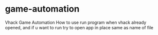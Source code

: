 # game-automation
Vhack Game Automation
How to use
run program when vhack already opened, and if u want to run try to open app in place same as name of file
